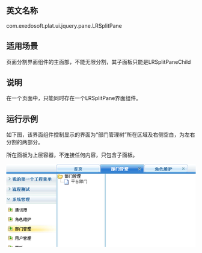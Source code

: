 ## 英文名称 ##

com.exedosoft.plat.ui.jquery.pane.LRSplitPane

## 适用场景 ##

页面分割界面组件的主面部，不能无限分割，其子面板只能是LRSplitPaneChild

## 说明 ##

在一个页面中，只能同时存在一个LRSplitPane界面组件。

## 运行示例 ##


如下图，该界面组件控制显示的界面为“部门管理树”所在区域及右侧空白，为左右分割的两部分。

所在面板为上层容器，不连接任何内容，只包含子面板。


<img src='imgs/p_lrchild.png' />

